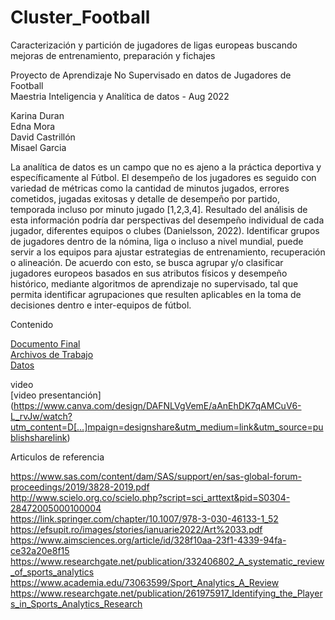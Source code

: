 # Cluster_Football

Caracterización y partición de jugadores de ligas europeas buscando mejoras de entrenamiento, preparación y fichajes 

Proyecto de Aprendizaje No Supervisado en datos de Jugadores de Football </br>
Maestria Inteligencia y Analítica de datos - Aug 2022

Karina Duran </br>
Edna Mora </br>
David Castrillón </br>
Misael Garcia </br>

La analítica de datos es un campo que no es ajeno a la práctica deportiva y específicamente al Fútbol. El desempeño de los jugadores es seguido con variedad de métricas como la cantidad de minutos jugados, errores cometidos, jugadas exitosas y detalle de desempeño por partido, temporada incluso por minuto jugado [1,2,3,4]. Resultado del análisis de esta información podría dar perspectivas del desempeño individual de cada jugador, diferentes equipos o clubes (Danielsson, 2022).  Identificar grupos de jugadores dentro de la nómina, liga o incluso a nivel mundial, puede servir a los equipos para ajustar estrategias de entrenamiento, recuperación o alineación.  De acuerdo con esto, se busca agrupar y/o clasificar jugadores europeos basados en sus atributos físicos y desempeño histórico, mediante algoritmos de aprendizaje no supervisado, tal que permita identificar agrupaciones que resulten aplicables en la toma de decisiones dentro e inter-equipos de fútbol. 

Contenido </br>

[Documento Final](https://github.com/davidcastri/Cluster_Football/blob/main/Entrega%20final%20del%20proyecto.pdf) </br>
[Archivos de Trabajo](https://github.com/davidcastri/Cluster_Football/tree/main/Notebooks) </br>
[Datos](https://github.com/davidcastri/Cluster_Football/tree/main/Data) </br>

video </br>
[video presentanción] (https://www.canva.com/design/DAFNLVgVemE/aAnEhDK7qAMCuV6-L_rvJw/watch?utm_content=D[…]mpaign=designshare&utm_medium=link&utm_source=publishsharelink)

Articulos de referencia </br>

https://www.sas.com/content/dam/SAS/support/en/sas-global-forum-proceedings/2019/3828-2019.pdf </br>
http://www.scielo.org.co/scielo.php?script=sci_arttext&pid=S0304-28472005000100004 </br>
https://link.springer.com/chapter/10.1007/978-3-030-46133-1_52 </br> 
https://efsupit.ro/images/stories/ianuarie2022/Art%2033.pdf </br>
https://www.aimsciences.org/article/id/328f10aa-23f1-4339-94fa-ce32a20e8f15 </br>
https://www.researchgate.net/publication/332406802_A_systematic_review_of_sports_analytics </br>
https://www.academia.edu/73063599/Sport_Analytics_A_Review </br>
https://www.researchgate.net/publication/261975917_Identifying_the_Players_in_Sports_Analytics_Research</br>
